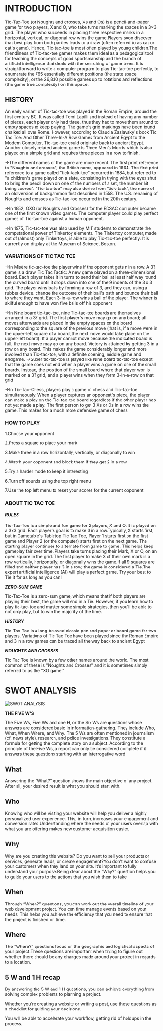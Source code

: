 # INTRODUCTION
  
  Tic-Tac-Toe (or Noughts and crosses, Xs and Os) is a pencil-and-paper game for two players, X and O, who take turns marking the spaces in a 3×3 grid. The player who succeeds in placing three respective marks in a horizontal, vertical, or diagonal row wins the game.Players soon discover that best play from both parties leads to a draw (often referred to as cat or cat's game). Hence, Tic-tac-toe is most often played by young children.The friendliness of Tic-tac-toe games makes them ideal as a pedagogical tool for teaching the concepts of good sportsmanship and the branch of artificial intelligence that deals with the searching of game trees. It is straightforward to write a computer program to play Tic-tac-toe perfectly, to enumerate the 765 essentially different positions (the state space complexity), or the 26,830 possible games up to rotations and reflections (the game tree complexity) on this space.
  
  ## **HISTORY**
  
  An early variant of Tic-tac-toe was played in the Roman Empire, around the first century BC. It was called Terni Lapilli and instead of having any number of pieces, each player only had three, thus they had to move them around to empty spaces to keep playing. The game's grid markings have been found chalked all over Rome. However, according to Claudia Zaslavsky's book Tic Tac Toe: And Other Three-In-A Row Games from Ancient Egypt to the Modern Computer, Tic-tac-toe could originate back to ancient Egypt. Another closely related ancient game is Three Men's Morris which is also played on a simple grid and requires three pieces in a row to finish.

->The different names of the game are more recent. The first print reference to "Noughts and crosses", the British name, appeared in 1864. The first print reference to a game called "tick-tack-toe" occurred in 1884, but referred to "a children's game played on a slate, consisting in trying with the eyes shut to bring the pencil down on one of the numbers of a set, the number hit being scored". "Tic-tac-toe" may also derive from "tick-tack", the name of an old version of backgammon first described in 1558. The U.S. renaming of Noughts and crosses as Tic-tac-toe occurred in the 20th century.

->In 1952, OXO (or Noughts and Crosses) for the EDSAC computer became one of the first known video games. The computer player could play perfect games of Tic-tac-toe against a human opponent.

->In 1975, Tic-tac-toe was also used by MIT students to demonstrate the computational power of Tinkertoy elements. The Tinkertoy computer, made out of (almost) only Tinkertoys, is able to play Tic-tac-toe perfectly. It is currently on display at the Museum of Science, Boston.
  
### **VARIATIONS OF TIC TAC TOE**

->In Misère tic-tac-toe the player wins if the opponent gets n in a row. A 3? game is a draw.
Tic Tac Tactic: A new game played on a three-dimensional board. Each player takes it in turns to send their ball at least half way round the curved board until it drops down into one of the 9 indents of the 3 x 3 grid. The player wins balls by forming a row of 3, and they can, using a rubber device, change the outcome of their ball's path and bounce their ball to where they want. Each 3-in-a-row wins a ball of the player. The winner is skilful enough to have won five balls off his opponent

->In Nine board tic-tac-toe, nine Tic-tac-toe boards are themselves arranged in a 3? grid. The first player's move may go on any board; all moves afterwards are placed in the empty spaces on the board corresponding to the square of the previous move (that is, if a move were in the upper-left square of a board, the next move would take place on the upper-left board). If a player cannot move because the indicated board is full, the next move may go on any board. Victory is attained by getting 3 in a row on any board. This makes the game considerably longer and more involved than Tic-tac-toe, with a definite opening, middle game and endgame.
->Super tic-tac-toe is played like Nine board tic-tac-toe except that the game does not end when a player wins a game on one of the small boards. Instead, the position of the small board where that player won is marked on a 3? grid, and a player wins when they form 3-in-a-row on that grid

->In Tic-Tac-Chess, players play a game of chess and Tic-tac-toe simultaneously. When a player captures an opponent's piece, the player can make a play on the Tic-tac-toe board regardless if the other player has not yet made a play. The first person to get 3 Xs or Os in a row wins the game. This makes for a much more defensive game of chess.
  
### **HOW TO PLAY**

1.Choose your opponent

2.Press a square to place your mark

3.Make three in a row horizontally, vertically, or diagonally to win

4.Watch your opponent and block them if they get 2 in a row

5.Try a harder mode to keep it interesting

6.Turn off sounds using the top right menu

7.Use the top left menu to reset your scores for the current opponent

### **ABOUT TIC TAC TOE**

#### ***RULES***

Tic-Tac-Toe is a simple and fun game for 2 players, X and O. It is played on a 3x3 grid. Each player's goal is to make 3 in a row.Typically, X starts first, but in Gametable's Tabletop Tic Tac Toe, Player 1 starts first on the first game and Player 2 (or the computer) starts first on the next game. The starting player continues to alternate from game to game. This helps keep gameplay fair over time.
Players take turns placing their Mark, X or O, on an open square in the grid. The first player to make 3 of their own mark in a row vertically, horizontally, or diagonally wins the game.If all 9 squares are filled and neither player has 3 in a row, the game is considered a Tie.The expert artificial intelligence (AI) will play a perfect game. Try your best to Tie it for as long as you can!

***ZERO-SUM GAME***

Tic-Tac-Toe is a zero-sum game, which means that if both players are playing their best, the game will end in a Tie. However, if you learn how to play tic-tac-toe and master some simple strategies, then you'll be able to not only play, but to win the majority of the time.

***HISTORY***

Tic-Tac-Toe is a long beloved classic pen and paper or board game for two players. Variations of Tic Tac Toe have been played since the Roman Empire and 3 in a row games can be traced all the way back to ancient Egypt!

***NOUGHTS AND CROSSES***

Tic Tac Toe is known by a few other names around the world. The most common of these is "Noughts and Crosses" and it is sometimes simply referred to as the "XO game."

# SWOT ANALYSIS
![SWOT ANALYSIS](https://user-images.githubusercontent.com/89633248/132447836-b32332ec-90fd-48d3-b5f5-b7e09317750a.png)

**THE FIVE W'S**

The Five Ws, Five Ws and one H, or the Six Ws are questions whose answers are considered basic in information-gathering. They include Who, What, When Where, and Why. The 5 Ws are often mentioned in journalism (cf. news style), research, and police investigations. They constitute a formula for getting the complete story on a subject. According to the principle of the Five Ws, a report can only be considered complete if it answers these questions starting with an interrogative word

## What

Answering the “What?” question shows the main objective of any project. After all, your desired result is what you should start with.

## Who

Knowing who will be visiting your website will help you deliver a highly personalized user experience. This, in turn, increases your engagement and conversion rates.Understanding where the needs of your users overlap with what you are offering makes new customer acquisition easier.

## Why

Why are you creating this website? Do you want to sell your products or services, generate leads, or create engagement?You don’t want to confuse your customers when they land on your site. It’s important to fully understand your purpose.Being clear about the “Why?” question helps you to guide your users to the actions that you wish them to take.

## When

Through “When?” questions, you can work out the overall timeline of your web development project.
You can time manage events based on your needs. This helps you achieve the efficiency that you need to ensure that the project is finished on time.

## Where

The “Where?” questions focus on the geographic and logistical aspects of your project.These questions are important when trying to figure out whether there should be any changes made around your project in regards to a location.


## 5 W and 1 H recap

By answering the 5 W and 1 H questions, you can achieve everything from solving complex problems to planning a project.

Whether you’re creating a website or writing a post, use these questions as a checklist for guiding your decisions.

You will be able to accelerate your workflow, getting rid of holdups in the process.





